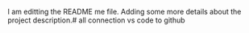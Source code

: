 I am editting the README me file. Adding some more details about the project description.# all
connection vs code to github
